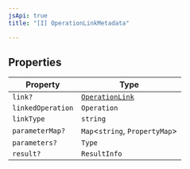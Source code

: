 ```yaml
---
jsApi: true
title: "[I] OperationLinkMetadata"

---
```

## Properties

| Property | Type |
| ------ | ------ |
| `link?` | [`OperationLink`](OperationLink.md) |
| `linkedOperation` | `Operation` |
| `linkType` | `string` |
| `parameterMap?` | `Map`<`string`, `PropertyMap`\> |
| `parameters?` | `Type` |
| `result?` | `ResultInfo` |
